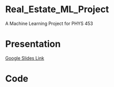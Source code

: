 # Real_Estate_ML_Project
A Machine Learning Project for PHYS 453

# Presentation
[Google Slides Link](https://docs.google.com/presentation/d/1uSu5OvXHm6N1dxKCNVL-bsX35n5sWYn7F-Od0Fk_508/edit?usp=sharing)

# Code
